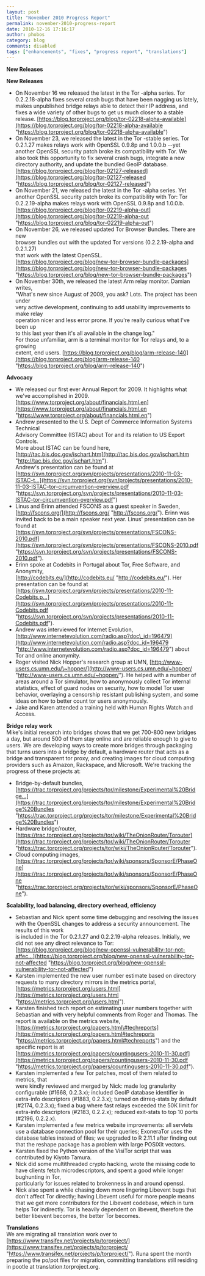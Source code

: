 ```yaml
---
layout: post
title: "November 2010 Progress Report"
permalink: november-2010-progress-report
date: 2010-12-16 17:16:17
author: phobos
category: blog
comments: disabled
tags: ["enhancements", "fixes", "progress report", "translations"]
---
```


**New Releases**

<!-- more -->

**New Releases**

-   On November 16 we released the latest in the Tor -alpha series. Tor 0.2.2.18-alpha fixes several crash bugs that have been nagging us lately, makes unpublished bridge relays able to detect their IP address, and fixes a wide variety of other bugs to get us much closer to a stable release. [https://blog.torproject.org/blog/tor-02218-alpha-available](https://blog.torproject.org/blog/tor-02218-alpha-available "https://blog.torproject.org/blog/tor-02218-alpha-available")
-   On November 23, we released the latest in the Tor -stable series. Tor 0.2.1.27 makes relays work with OpenSSL 0.9.8p and 1.0.0.b --yet another OpenSSL security patch broke its compatibility with Tor. We also took this opportunity to fix several crash bugs, integrate a new directory authority, and update the bundled GeoIP database. [https://blog.torproject.org/blog/tor-02127-released](https://blog.torproject.org/blog/tor-02127-released "https://blog.torproject.org/blog/tor-02127-released")
-   On November 21, we released the latest in the Tor -alpha series. Yet another OpenSSL security patch broke its compatibility with Tor: Tor 0.2.2.19-alpha makes relays work with OpenSSL 0.9.8p and 1.0.0.b. [https://blog.torproject.org/blog/tor-02219-alpha-out](https://blog.torproject.org/blog/tor-02219-alpha-out "https://blog.torproject.org/blog/tor-02219-alpha-out")
-   On November 26, we released updated Tor Browser Bundles. There are new  
     browser bundles out with the updated Tor versions (0.2.2.19-alpha and 0.2.1.27)  
     that work with the latest OpenSSL. [https://blog.torproject.org/blog/new-tor-browser-bundle-packages](https://blog.torproject.org/blog/new-tor-browser-bundle-packages "https://blog.torproject.org/blog/new-tor-browser-bundle-packages")
-   On November 30th, we released the latest Arm relay monitor. Damian writes,  
     "What's new since August of 2009, you ask? Lots. The project has been under  
     very active development, continuing to add usability improvements to make relay  
     operation nicer and less error prone. If you're really curious what I've been up  
     to this last year then it's all available in the change log."  
     For those unfamiliar, arm is a terminal monitor for Tor relays and, to a growing  
     extent, end users. [https://blog.torproject.org/blog/arm-release-140](https://blog.torproject.org/blog/arm-release-140 "https://blog.torproject.org/blog/arm-release-140")

**Advocacy**

-   We released our first ever Annual Report for 2009. It highlights what we've accomplished in 2009. [https://www.torproject.org/about/financials.html.en](https://www.torproject.org/about/financials.html.en "https://www.torproject.org/about/financials.html.en")
-   Andrew presented to the U.S. Dept of Commerce Information Systems Technical  
     Advisory Committee (ISTAC) about Tor and its relation to US Export Controls.  
     More about ISTAC can be found here, [http://tac.bis.doc.gov/ischart.htm](http://tac.bis.doc.gov/ischart.htm "http://tac.bis.doc.gov/ischart.htm").  
     Andrew's presentation can be found at [https://svn.torproject.org/svn/projects/presentations/2010-11-03-ISTAC-t...](https://svn.torproject.org/svn/projects/presentations/2010-11-03-ISTAC-tor-circumvention-overview.pdf "https://svn.torproject.org/svn/projects/presentations/2010-11-03-ISTAC-tor-circumvention-overview.pdf")
-   Linus and Erinn attended FSCONS as a guest speaker in Sweden, [http://fscons.org/](http://fscons.org/ "http://fscons.org/"). Erinn was invited back to be a main speaker next year. Linus' presentation can be found at [https://svn.torproject.org/svn/projects/presentations/FSCONS-2010.pdf](https://svn.torproject.org/svn/projects/presentations/FSCONS-2010.pdf "https://svn.torproject.org/svn/projects/presentations/FSCONS-2010.pdf").
-   Erinn spoke at Codebits in Portugal about Tor, Free Software, and Anonymity,  
     [http://codebits.eu/](http://codebits.eu/ "http://codebits.eu/"). Her presentation can be found at [https://svn.torproject.org/svn/projects/presentations/2010-11-Codebits.p...](https://svn.torproject.org/svn/projects/presentations/2010-11-Codebits.pdf "https://svn.torproject.org/svn/projects/presentations/2010-11-Codebits.pdf").
-   Andrew was interviewed for Internet Evolution, [http://www.internetevolution.com/radio.asp?doc\_id=196479](http://www.internetevolution.com/radio.asp?doc_id=196479 "http://www.internetevolution.com/radio.asp?doc_id=196479") about Tor and online anonymity.
-   Roger visited Nick Hopper's research group at UMN, [http://www-users.cs.umn.edu/\~hopper/](http://www-users.cs.umn.edu/~hopper/ "http://www-users.cs.umn.edu/~hopper/"). He helped with a number of areas around a Tor simulator, how to anonymously collect Tor internal statistics, effect of guard nodes on security, how to model Tor user behavior, overlaying a censorship resistant publishing system, and some ideas on how to better count tor users anonymously.
-   Jake and Karen attended a training held with Human Rights Watch and Access.

**Bridge relay work**  
 Mike's initial research into bridges shows that we get 700-800 new bridges a day, but around 500 of them stay online and are reliable enough to give to users. We are developing ways to create more bridges through packaging that turns users into a bridge by default, a hardware router that acts as a bridge and transparent tor proxy, and creating images for cloud computing providers such as Amazon, Rackspace, and Microsoft. We're tracking the progress of these projects at:

-   Bridge-by-default bundles, [https://trac.torproject.org/projects/tor/milestone/Experimental%20Bridge...](https://trac.torproject.org/projects/tor/milestone/Experimental%20Bridge%20Bundles "https://trac.torproject.org/projects/tor/milestone/Experimental%20Bridge%20Bundles")
-   Hardware bridge/router, [https://trac.torproject.org/projects/tor/wiki/TheOnionRouter/Torouter](https://trac.torproject.org/projects/tor/wiki/TheOnionRouter/Torouter "https://trac.torproject.org/projects/tor/wiki/TheOnionRouter/Torouter").
-   Cloud computing images, [https://trac.torproject.org/projects/tor/wiki/sponsors/SponsorE/PhaseOne](https://trac.torproject.org/projects/tor/wiki/sponsors/SponsorE/PhaseOne "https://trac.torproject.org/projects/tor/wiki/sponsors/SponsorE/PhaseOne").

**Scalability, load balancing, directory overhead, efficiency**

-   Sebastian and Nick spent some time debugging and resolving the issues with the OpenSSL changes to address a security announcement. The results of this work  
     is included in the Tor 0.2.1.27 and 0.2.2.19-alpha releases. Initially, we did not see any direct relevance to Tor: [https://blog.torproject.org/blog/new-openssl-vulnerability-tor-not-affec...](https://blog.torproject.org/blog/new-openssl-vulnerability-tor-not-affected "https://blog.torproject.org/blog/new-openssl-vulnerability-tor-not-affected")
-   Karsten implemented the new user number estimate based on directory requests to many directory mirrors in the metrics portal, [https://metrics.torproject.org/users.html](https://metrics.torproject.org/users.html "https://metrics.torproject.org/users.html").
-   Karsten finished tech report on estimating user numbers together with Sebastian and with very helpful comments from Roger and Thomas. The report is available on the metrics website, [https://metrics.torproject.org/papers.html\#techreports](https://metrics.torproject.org/papers.html#techreports "https://metrics.torproject.org/papers.html#techreports") and the specific report is at [https://metrics.torproject.org/papers/countingusers-2010-11-30.pdf](https://metrics.torproject.org/papers/countingusers-2010-11-30.pdf "https://metrics.torproject.org/papers/countingusers-2010-11-30.pdf").
-   Karsten implemented a few Tor patches, most of them related to metrics, that  
     were kindly reviewed and merged by Nick: made log granularity configurable (\#1668, 0.2.3.x); included GeoIP database identifier in extra-info descriptors (\#1883, 0.2.3.x); turned on dirreq-stats by default (\#2174, 0.2.3.x); fixed a bug where fast relays exceeded the 50K limit for extra-info descriptors (\#2183, 0.2.2.x); reduced exit-stats to top 10 ports (\#2196, 0.2.2.x).
-   Karsten implemented a few metrics website improvements: all servlets use a database connection pool for their queries; ExoneraTor uses the database tables instead of files; we upgraded to R 2.11.1 after finding out that the reshape package has a problem with large POSIXlt vectors.
-   Karsten fixed the Python version of the VisiTor script that was contributed by Kiyoto Tamura.
-   Nick did some multithreaded crypto hacking, wrote the missing code to have clients fetch microdescriptors, and spent a good while longer bughunting in Tor,  
     particularly for issues related to brokenness in and around openssl.
-   Nick also spent a while chasing down more lingering Libevent bugs that don't affect Tor directly; having Libevent useful for more people means that we get more contributors for the Libevent codebase, which in turn helps Tor indirectly. Tor is heavily dependent on libevent, therefore the better libevent becomes, the better Tor becomes.

**Translations**  
 We are migrating all translation work over to [https://www.transifex.net/projects/p/torproject/](https://www.transifex.net/projects/p/torproject/ "https://www.transifex.net/projects/p/torproject/"). Runa spent the month preparing the po/pot files for migration, committing translations still residing in pootle at translation.torproject.org.
